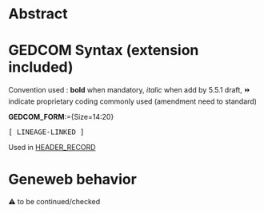 ﻿# Abstract

# GEDCOM Syntax (extension included)
Convention used : **bold** when mandatory, _italic_ when add by 5.5.1 draft, &#x23E9; indicate proprietary coding commonly used (amendment need to standard)<br />

**GEDCOM_FORM**:={Size=14:20}
<pre>
[ LINEAGE-LINKED ]
</pre>
Used in <a href=Ged.HEADER_RECORD.md>HEADER_RECORD</a><br />

# Geneweb behavior


:warning: to be continued/checked

